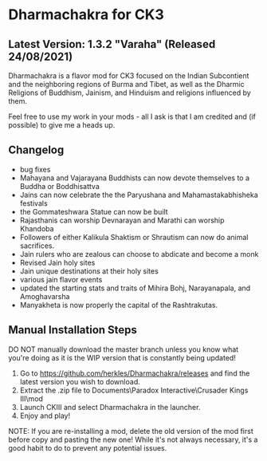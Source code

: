 # Dharmachakra for CK3

## Latest Version: 1.3.2 "Varaha" (Released 24/08/2021)

Dharmachakra is a flavor mod for CK3 focused on the Indian Subcontient and the neighboring regions of Burma and Tibet, as well as the Dharmic Religions of Buddhism, Jainism, and Hinduism and religions influenced by them.

Feel free to use my work in your mods - all I ask is that I am credited and (if possible) to give me a heads up.

## Changelog

- bug fixes
- Mahayana and Vajarayana Buddhists can now devote themselves to a Buddha or Boddhisattva
- Jains can now celebrate the the Paryushana and Mahamastakabhisheka festivals
- the Gommateshwara Statue can now be built
- Rajasthanis can worship Devnarayan and Marathi can worship Khandoba
- Followers of either Kalikula Shaktism or Shrautism can now do animal sacrifices.
- Jain rulers who are zealous can choose to abdicate and become a monk
- Revised Jain holy sites
- Jain unique destinations at their holy sites
- various jain flavor events
- updated the starting stats and traits of Mihira Bohj, Narayanapala, and Amoghavarsha
- Manyakheta is now properly the capital of the Rashtrakutas.

## Manual Installation Steps

DO NOT manually download the master branch unless you know what you're doing as it is the WIP version that is constantly being updated!

1. Go to <https://github.com/herkles/Dharmachakra/releases> and find the latest version you wish to download.
2. Extract the .zip file to Documents\Paradox Interactive\Crusader Kings III\mod
3. Launch CKIII and select Dharmachakra in the launcher.
4. Enjoy and play!

NOTE: If you are re-installing a mod, delete the old version of the mod first before copy and pasting the new one! While it's not always necessary, it's a good habit to do to prevent any potential issues.
